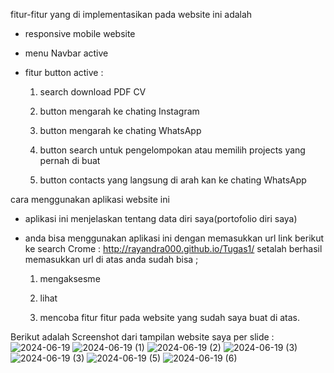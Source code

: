fitur-fitur yang di implementasikan pada website ini adalah 
- responsive mobile website
- menu Navbar active
- fitur button active :
  
  1. search download PDF CV
  
  2. button mengarah ke chating Instagram
  
  3. button mengarah ke chating WhatsApp
  
  4. button search untuk pengelompokan atau memilih projects yang pernah di buat
  
  5. button contacts yang langsung di arah kan ke chating WhatsApp
  
cara menggunakan aplikasi website ini
 - aplikasi ini menjelaskan tentang data diri saya(portofolio diri saya)
 - anda bisa menggunakan aplikasi ini dengan memasukkan url link berikut ke search
   Crome : http://rayandra000.github.io/Tugas1/
   setalah berhasil memasukkan url di atas anda sudah bisa ;
   
    1. mengaksesme
  
    2. lihat
  
    3. mencoba fitur fitur
       pada website yang sudah saya buat di atas.

Berikut adalah Screenshot dari tampilan website saya per slide :
![2024-06-19](https://github.com/Rayandra000/Tugas1/assets/116999228/64ee166d-75ac-4fb9-a658-0ade889cfbe8)
![2024-06-19 (1)](https://github.com/Rayandra000/Tugas1/assets/116999228/778c7929-38f7-4791-a217-7d3291ed87ae)
![2024-06-19 (2)](https://github.com/Rayandra000/Tugas1/assets/116999228/9d045a60-c3c4-4234-b73c-bbfdff0faa2c)
![2024-06-19 (3)](https://github.com/Rayandra000/Tugas1/assets/116999228/75e9133e-0535-408c-bc70-c6404157eecc)
![2024-06-19 (3)](https://github.com/Rayandra000/Tugas1/assets/116999228/606b6048-9bef-4793-a743-2e619c8d62fe)
![2024-06-19 (5)](https://github.com/Rayandra000/Tugas1/assets/116999228/cb4145ee-8c4f-4804-87e7-f27d9d9cc6f7)
![2024-06-19 (6)](https://github.com/Rayandra000/Tugas1/assets/116999228/a5052ae2-d069-4b25-84c4-fba40749f7ef)






